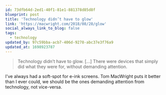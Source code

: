 ```yaml
---
id: 73dfb64d-2ed1-40f1-81e1-881378d85d8f
blueprint: post
title: 'Technology didn’t have to glow'
link: 'https://macwright.com/2018/08/28/glow'
social_always_link_to_blog: false
tags:
  - technology
updated_by: 97c59bba-acb7-406d-9278-abc37e3f76a9
updated_at: 1698923787
---
```

> Technology didn’t have to glow. […] There were devices that simply did what they were for, without demanding attention. 

I've always had a soft-spot for e-ink screens. Tom MacWright puts it better than I ever could, we should be the ones demanding attention from technology, not vice-versa.